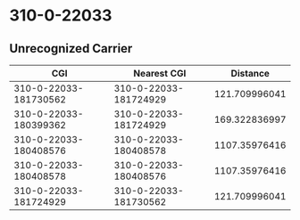 # 310-0-22033
## Unrecognized Carrier


| CGI | Nearest CGI | Distance |
|-----|-------------|----------|
| 310-0-22033-181730562 | 310-0-22033-181724929 | 121.709996041 |
| 310-0-22033-180399362 | 310-0-22033-181724929 | 169.322836997 |
| 310-0-22033-180408576 | 310-0-22033-180408578 | 1107.35976416 |
| 310-0-22033-180408578 | 310-0-22033-180408576 | 1107.35976416 |
| 310-0-22033-181724929 | 310-0-22033-181730562 | 121.709996041 |
